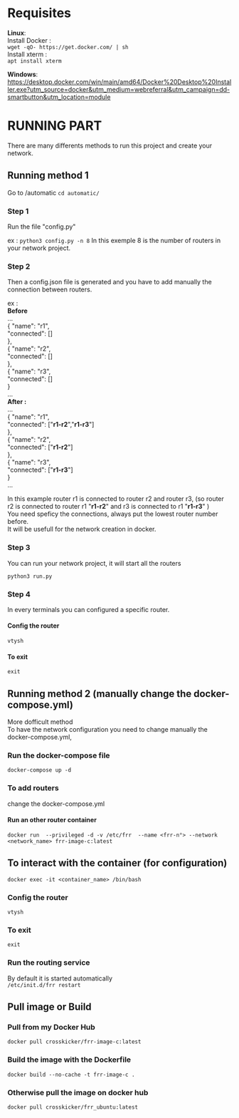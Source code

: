 
# Requisites
<b>Linux</b>:  
    Install Docker :  
    ``` wget -qO- https://get.docker.com/ | sh ```  
    Install xterm :  
    ``` apt install xterm ```    

<b>Windows</b>:  
    https://desktop.docker.com/win/main/amd64/Docker%20Desktop%20Installer.exe?utm_source=docker&utm_medium=webreferral&utm_campaign=dd-smartbutton&utm_location=module  

 

# RUNNING PART
There are many differents methods to run this project and create your network.  

## Running method 1

Go to /automatic
``` cd automatic/ ```  

### Step 1  
Run the file "config.py"

ex : ``` python3 config.py -n 8 ``` 
In this exemple 8 is the number of routers in your network project.  

### Step 2  
Then a config.json file is generated and you have to add manually the connection between routers.  

ex :  
    <b> Before </b>  
    ...  
     {
            "name": "r1",  
            "connected": []  
        },  
        {
            "name": "r2",  
            "connected": []  
        },  
        {
            "name": "r3",  
            "connected": []  
        }  
        ...  
   <b> After :  </b>   
    ...  
     {
            "name": "r1",  
            "connected": ["<b>r1-r2</b>","<b>r1-r3</b>"]  
        },  
        {
            "name": "r2",  
            "connected": ["<b>r1-r2</b>"]  
        },  
        {
            "name": "r3",  
            "connected": ["<b>r1-r3</b>"]  
        }  
        ...  

In this example router r1 is connected to router r2 and router r3, (so router r2 is connected to router r1 "<b>r1-r2</b>" and r3 is connected to r1 "<b>r1-r3</b>" )  
You need speficy the connections, always put the lowest router number before.  
It will be usefull for the network creation in docker.  

### Step 3  

You can run your network project, it will start all the routers  

```python3 run.py ``` 

### Step 4  
In every terminals you can configured a specific router.  

#### Config the router  
``` vtysh ```
#### To exit  
```exit ```

## Running method 2 (manually change the docker-compose.yml)
More dofficult method  
To have the network configuration you need to change manually the docker-compose.yml,  

### Run the docker-compose file

``` docker-compose up -d ```

### To add routers
change the docker-compose.yml

#### Run an other router container
``` docker run  --privileged -d -v /etc/frr  --name <frr-n°> --network <network_name> frr-image-c:latest ```


## To interact with the container (for configuration)
``` docker exec -it <container_name> /bin/bash ``` 
### Config the router
``` vtysh ```
### To exit 
```exit ```

### Run the routing service
By default it is started automatically  
``` /etc/init.d/frr restart ``` 




## Pull image or Build
### Pull from my Docker Hub
``` docker pull crosskicker/frr-image-c:latest ```

### Build the image with the Dockerfile
``` docker build --no-cache -t frr-image-c . ```


### Otherwise pull the image on docker hub
``` docker pull crosskicker/frr_ubuntu:latest ```

